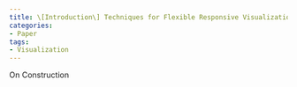 ```yaml
---
title: \[Introduction\] Techniques for Flexible Responsive Visualization Design
categories:
- Paper
tags:
- Visualization
---
```


On Construction


